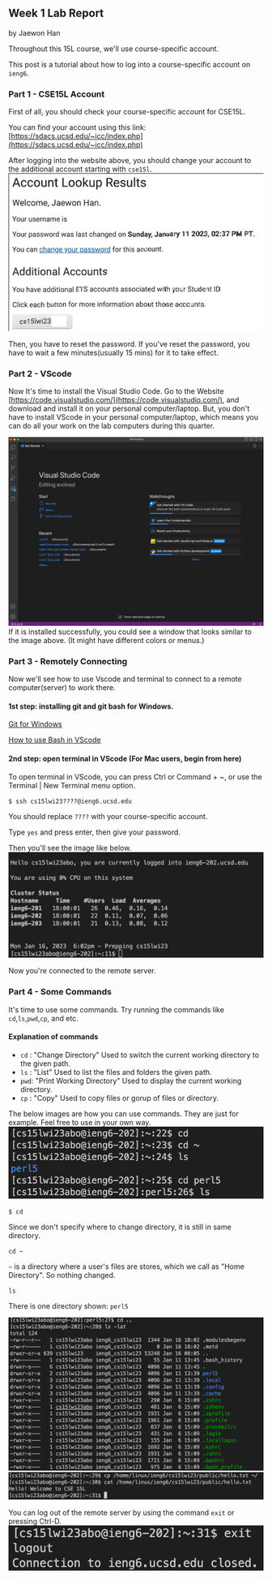 ## Week 1 Lab Report
by Jaewon Han 

Throughout this 15L course, we'll use course-specific account. 

This post is a tutorial about how to log into a course-specific account on `ieng6`.

### Part 1 - CSE15L Account
First of all, you should check your course-specific account for CSE15L.

You can find your account using this link: [https://sdacs.ucsd.edu/~icc/index.php](https://sdacs.ucsd.edu/~icc/index.php)

After logging into the website above, you should change your account to the additional account starting with `cse15l`.
![](/images/cse15l-account-1.png)

Then, you have to reset the password. If you've reset the password, you have to wait a few minutes(usually 15 mins) for it to take effect. 

### Part 2 - VScode
Now It's time to install the Visual Studio Code. Go to the Website [https://code.visualstudio.com/](https://code.visualstudio.com/), and download
and install it on your personal computer/laptop. But, you don't have to install VScode in your personal computer/laptop, which means you can do all your work on the lab computers during this quarter. 

![](/images/Vscode-1.png)
If it is installed successfully, you could see a window that looks similar to the image above. (It might have different colors or menus.)

### Part 3 - Remotely Connecting
Now we'll see how to use Vscode and terminal to connect to a remote computer(server) to work there. 

#### 1st step: installing git and git bash for Windows.
[Git for Windows](https://gitforwindows.org/)

[How to use Bash in VScode](https://stackoverflow.com/questions/42606837/how-do-i-use-bash-on-windows-from-the-visual-studio-code-integrated-terminal/50527994#50527994)

#### 2nd step: open terminal in VScode (For Mac users, begin from here)
To open terminal in VScode, you can press Ctrl or Command + ~, or use the Terminal | New Terminal menu option.
```
$ ssh cs15lwi23????@ieng6.ucsd.edu
```
You should replace `????` with your course-specific account.

Type `yes` and press enter, then give your password. 

Then you'll see the image like below.
![](/images/RemotelyConnecting-1.png)

Now you're connected to the remote server. 

### Part 4 - Some Commands
It's time to use some commands. Try running the commands like `cd`,`ls`,`pwd`,`cp`, and etc.
#### Explanation of commands
* `cd` : "Change Directory" Used to switch the current working directory to the given path.
* `ls` : "List" Used to list the files and folders the given path.
* `pwd`: "Print Working Directory" Used to display the current working directory.
* `cp` : "Copy" Used to copy files or gorup of files or directory. 

The below images are how you can use commands. They are just for example. Feel free to use in your own way. 
![](/images/Commands-1-1.png)
```
$ cd
```
Since we don't specify where to change directory, it is still in same directory.
```
cd ~
```
`~` is a directory where a user's files are stores, which we call as "Home Directory". So nothing changed.
```
ls
```
There is one directory shown: `perl5`

![](/images/Commands-1-2.png)
![](/images/Commands-1-3.png)

You can log out of the remote server by using the command `exit` or pressing Ctrl-D.
![](/images/Commands-2.png)
